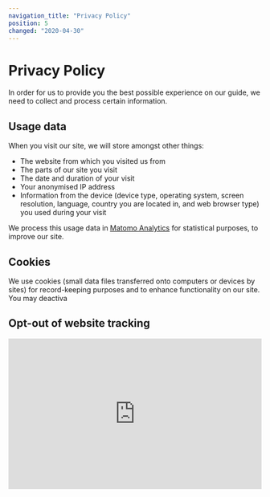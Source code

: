 ```yaml
---
navigation_title: "Privacy Policy"
position: 5
changed: "2020-04-30"
---
```


# Privacy Policy

In order for us to provide you the best possible experience on our guide, we need to collect and process certain information.

## Usage data

When you visit our site, we will store amongst other things:

- The website from which you visited us from
- The parts of our site you visit
- The date and duration of your visit
- Your anonymised IP address
- Information from the device (device type, operating system, screen resolution, language, country you are located in, and web browser type) you used during your visit

We process this usage data in [Matomo Analytics](https://matomo.org/) for statistical purposes, to improve our site.

## Cookies

We use cookies (small data files transferred onto computers or devices by sites) for record-keeping purposes and to enhance functionality on our site. You may deactiva

## Opt-out of website tracking

<iframe
        style="border: 0; height: 300px; width: 100%;"
        src="https://adg-analytics.nothing.ch/index.php?module=CoreAdminHome&action=optOut&language=de&fontColor=272727&fontSize=20px&fontFamily=sans-serif"
        ></iframe>
